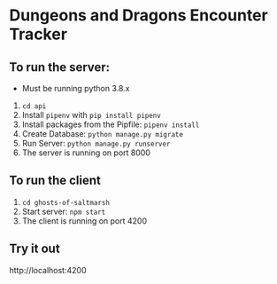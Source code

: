 # Dungeons and Dragons Encounter Tracker

## To run the server:
* Must be running python 3.8.x
1. `cd api`
2. Install `pipenv` with `pip install pipenv` 
3. Install packages from the Pipfile: `pipenv install`
2. Create Database: `python manage.py migrate`
3. Run Server: `python manage.py runserver`
4. The server is running on port 8000

## To run the client
1. `cd ghosts-of-saltmarsh`
2. Start server: `npm start`
3. The client is running on port 4200

## Try it out
http://localhost:4200
